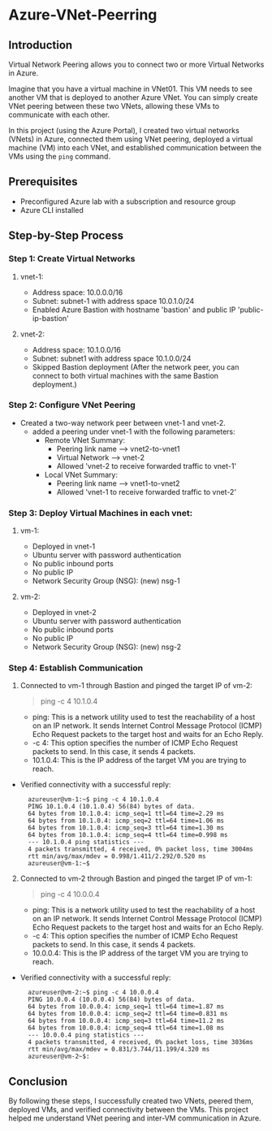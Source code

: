 # Azure-VNet-Peerring
## Introduction
Virtual Network Peering allows you to connect two or more Virtual Networks in Azure.

Imagine that you have a virtual machine in VNet01. This VM needs to see another VM that is deployed to another Azure VNet. You can simply create VNet peering between these two VNets, allowing these VMs to communicate with each other.

In this project (using the Azure Portal), I created two virtual networks (VNets) in Azure, connected them using VNet peering, deployed a virtual machine (VM) into each VNet, and established communication between the VMs using the `ping` command.

## Prerequisites
- Preconfigured Azure lab with a subscription and resource group
- Azure CLI installed

## Step-by-Step Process
### Step 1: Create Virtual Networks
1. vnet-1:
    - Address space: 10.0.0.0/16
    - Subnet: subnet-1 with address space 10.0.1.0/24
    - Enabled Azure Bastion with hostname 'bastion' and public IP 'public-ip-bastion'

2. vnet-2:
    - Address space: 10.1.0.0/16
    - Subnet: subnet1 with address space 10.1.0.0/24
    - Skipped Bastion deployment (After the network peer, you can connect to both virtual machines with the same Bastion deployment.)

### Step 2: Configure VNet Peering
- Created a two-way network peer between vnet-1 and vnet-2.
    - added a peering under vnet-1 with the following parameters:
        - Remote VNet Summary:
            - Peering link name --> vnet2-to-vnet1
            -  Virtual Network --> vnet-2
            -  Allowed 'vnet-2 to receive forwarded traffic to vnet-1'
        - Local VNet Summary:
            - Peering link name --> vnet1-to-vnet2
            - Allowed 'vnet-1 to receive forwarded traffic to vnet-2'
  

### Step 3: Deploy Virtual Machines in each vnet:
1. vm-1:
   - Deployed in vnet-1
   - Ubuntu server with password authentication
   - No public inbound ports
   - No public IP
   - Network Security Group (NSG): (new) nsg-1
  
2. vm-2:
   - Deployed in vnet-2
   - Ubuntu server with password authentication
   - No public inbound ports
   - No public IP
   - Network Security Group (NSG): (new) nsg-2

### Step 4: Establish Communication
1. Connected to vm-1 through Bastion and pinged the target IP of vm-2:
   > ping -c 4 10.1.0.4
    - ping: This is a network utility used to test the reachability of a host on an IP network. It sends Internet Control Message Protocol (ICMP) Echo Request packets to the target host and waits for an Echo Reply.
    - -c 4: This option specifies the number of ICMP Echo Request packets to send. In this case, it sends 4 packets.
    - 10.1.0.4: This is the IP address of the target VM you are trying to reach.
      
- Verified connectivity with a successful reply:
  
        azureuser@vm-1:~$ ping -c 4 10.1.0.4
        PING 10.1.0.4 (10.1.0.4) 56(84) bytes of data.
        64 bytes from 10.1.0.4: icmp_seq=1 ttl=64 time=2.29 ms
        64 bytes from 10.1.0.4: icmp_seq=2 ttl=64 time=1.06 ms
        64 bytes from 10.1.0.4: icmp_seq=3 ttl=64 time=1.30 ms
        64 bytes from 10.1.0.4: icmp_seq=4 ttl=64 time=0.998 ms
        --- 10.1.0.4 ping statistics ---
        4 packets transmitted, 4 received, 0% packet loss, time 3004ms
        rtt min/avg/max/mdev = 0.998/1.411/2.292/0.520 ms
        azureuser@vm-1:~$


2. Connected to vm-2 through Bastion and pinged the target IP of vm-1:
   > ping -c 4 10.0.0.4
     - ping: This is a network utility used to test the reachability of a host on an IP network. It sends Internet Control Message Protocol (ICMP) Echo Request packets to the target host and waits for an Echo Reply.
     - -c 4: This option specifies the number of ICMP Echo Request packets to send. In this case, it sends 4 packets.
     - 10.0.0.4: This is the IP address of the target VM you are trying to reach.

- Verified connectivity with a successful reply:

        azureuser@vm-2:~$ ping -c 4 10.0.0.4
        PING 10.0.0.4 (10.0.0.4) 56(84) bytes of data.
        64 bytes from 10.0.0.4: icmp_seq=1 ttl=64 time=1.87 ms
        64 bytes from 10.0.0.4: icmp_seq=2 ttl=64 time=0.831 ms
        64 bytes from 10.0.0.4: icmp_seq=3 ttl=64 time=11.2 ms
        64 bytes from 10.0.0.4: icmp_seq=4 ttl=64 time=1.08 ms
        --- 10.0.0.4 ping statistics ---
        4 packets transmitted, 4 received, 0% packet loss, time 3036ms
        rtt min/avg/max/mdev = 0.831/3.744/11.199/4.320 ms
        azureuser@vm-2~$:


## Conclusion
By following these steps, I successfully created two VNets, peered them, deployed VMs, and verified connectivity between the VMs. This project helped me understand VNet peering and inter-VM communication in Azure.
